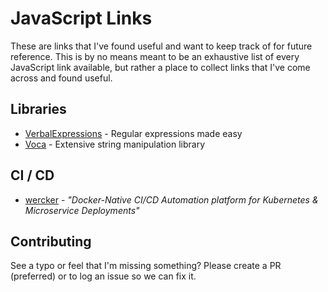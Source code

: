 # JavaScript Links

These are links that I've found useful and want to keep track of for future reference. This is by no means meant to be an exhaustive list
of every JavaScript link available, but rather a place to collect links that I've come across and found useful.

## Libraries

* [VerbalExpressions](https://github.com/VerbalExpressions/JSVerbalExpressions) - Regular expressions made easy
* [Voca](https://github.com/panzerdp/voca) - Extensive string manipulation library

## CI / CD

* [wercker](http://www.wercker.com) - _"Docker-Native CI/CD Automation platform for Kubernetes & Microservice Deployments"_

## Contributing

See a typo or feel that I'm missing something? Please create a PR (preferred) or to log an issue so we can fix it.